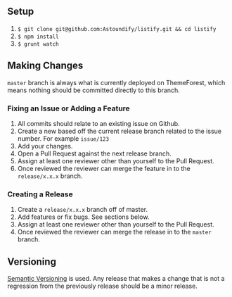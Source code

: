 ## Setup

1. `$ git clone git@github.com:Astoundify/listify.git && cd listify`
2. `$ npm install`
3. `$ grunt watch`

## Making Changes

`master` branch is always what is currently deployed on ThemeForest, which means nothing should be committed directly to this branch.

### Fixing an Issue or Adding a Feature

1. All commits should relate to an existing issue on Github.
2. Create a new based off the current release branch related to the issue number. For example `issue/123`
3. Add your changes.
4. Open a Pull Request against the next release branch.
5. Assign at least one reviewer other than yourself to the Pull Request.
6. Once reviewed the reviewer can merge the feature in to the `release/x.x.x` branch.

### Creating a Release

1. Create a `release/x.x.x` branch off of master.
2. Add features or fix bugs. See sections below.
3. Assign at least one reviewer other than yourself to the Pull Request.
4. Once reviewed the reviewer can merge the release in to the `master` branch.

## Versioning

[Semantic Versioning](http://semver.org/) is used. Any release that makes a
change that is not a regression from the previously release should be a minor
release. 
